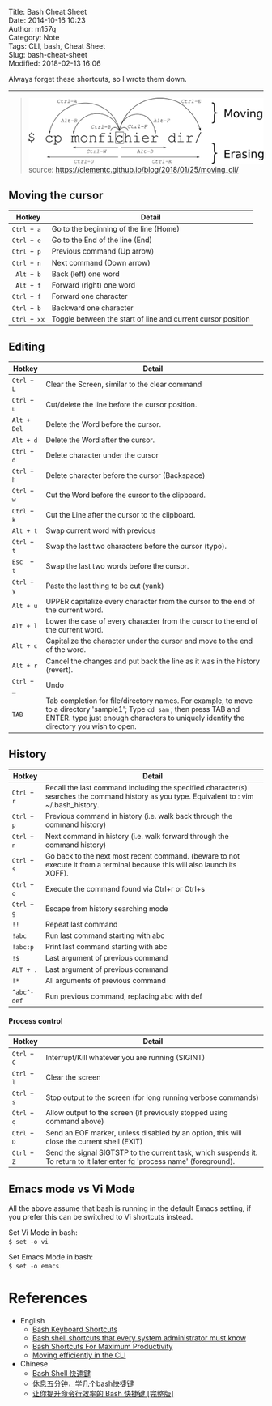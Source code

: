 Title: Bash Cheat Sheet  
Date: 2014-10-16 10:23  
Author: m157q  
Category: Note  
Tags: CLI, bash, Cheat Sheet  
Slug: bash-cheat-sheet  
Modified: 2018-02-13 16:06  
  
  
Always forget these shortcuts, so I wrote them down.  
  
---  
  
> ![moving_cli.png](/files/bash-cheat-sheet/moving_cli.png)  
source: <https://clementc.github.io/blog/2018/01/25/moving_cli/>  
  
## Moving the cursor  
  
| Hotkey      | Detail |  
|-------------|--------|  
| `Ctrl + a`  | Go to the beginning of the line (Home)|  
| `Ctrl + e`  | Go to the End of the line (End)|  
| `Ctrl + p`  | Previous command (Up arrow)|  
| `Ctrl + n`  | Next command (Down arrow)|  
| ` Alt + b`  | Back (left) one word|  
| ` Alt + f`  | Forward (right) one word|  
| `Ctrl + f`  | Forward one character|  
| `Ctrl + b`  | Backward one character|  
| `Ctrl + xx` | Toggle between the start of line and current cursor position|  
  
## Editing  
  
| Hotkey     | Detail |  
|------------|--------|  
|`Ctrl + L`  | Clear the Screen, similar to the clear command|  
|`Ctrl + u`  | Cut/delete the line before the cursor position.|  
|`Alt + Del` | Delete the Word before the cursor.|  
|`Alt + d`   | Delete the Word after the cursor.|  
|`Ctrl + d`  | Delete character under the cursor|  
|`Ctrl + h`  | Delete character before the cursor (Backspace)|  
|`Ctrl + w`  | Cut the Word before the cursor to the clipboard.|  
|`Ctrl + k`  | Cut the Line after the cursor to the clipboard.|  
|`Alt + t`   | Swap current word with previous|  
|`Ctrl + t`  | Swap the last two characters before the cursor (typo).|  
|`Esc  + t`  | Swap the last two words before the cursor.|  
|`Ctrl + y`  | Paste the last thing to be cut (yank)|  
|`Alt + u`   | UPPER capitalize every character from the cursor to the end of the current word.|  
|`Alt + l`   | Lower the case of every character from the cursor to the end of the current word.|  
|`Alt + c`   | Capitalize the character under the cursor and move to the end of the word.|  
|`Alt + r`   | Cancel the changes and put back the line as it was in the history (revert).|  
|`Ctrl + _`  | Undo|  
|`TAB`       | Tab completion for file/directory names.  For example, to move to a directory 'sample1'; Type `cd sam` ; then press TAB and ENTER.  type just enough characters to uniquely identify  the directory you wish to open.|  
  
## History  
  
| Hotkey       | Detail |  
|--------------|--------|  
|  `Ctrl + r`  | Recall the last command including the specified character(s) searches the command history as you type. Equivalent to : vim ~/.bash_history. |  
|  `Ctrl + p`  | Previous command in history (i.e. walk back through the command history)|  
|  `Ctrl + n`  | Next command in history (i.e. walk forward through the command history)|  
|  `Ctrl + s`  | Go back to the next most recent command. (beware to not execute it from a terminal because this will also launch its XOFF).|  
|  `Ctrl + o`  | Execute the command found via Ctrl+r or Ctrl+s|  
|  `Ctrl + g`  | Escape from history searching mode|  
|        `!!`  | Repeat last command|  
|      `!abc`  | Run last command starting with abc|  
|    `!abc:p`  | Print last command starting with abc|  
|        `!$`  | Last argument of previous command|  
|   `ALT + .`  | Last argument of previous command|  
|        `!*`  | All arguments of previous command|  
| `^abc­^­def` | Run previous command, replacing abc with def|  
  
#### Process control  
  
| Hotkey     | Detail |  
|------------|--------|  
| `Ctrl + C` | Interrupt/Kill whatever you are running (SIGINT)|  
| `Ctrl + l` | Clear the screen|  
| `Ctrl + s` | Stop output to the screen (for long running verbose commands)|  
| `Ctrl + q` | Allow output to the screen (if previously stopped using command above)|  
| `Ctrl + D` | Send an EOF marker, unless disabled by an option, this will close the current shell (EXIT)|  
| `Ctrl + Z` | Send the signal SIGTSTP to the current task, which suspends it. To return to it later enter fg 'process name' (foreground).|  
  
## Emacs mode vs Vi Mode  
  
All the above assume that bash is running in the default Emacs setting, if you prefer this can be switched to Vi shortcuts instead.  
  
Set Vi Mode in bash:  
`$ set -o vi`  
  
Set Emacs Mode in bash:  
`$ set -o emacs`  
  
# References  
  
+ English  
	+ [Bash Keyboard Shortcuts](http://ss64.com/bash/syntax-keyboard.html)  
	+ [Bash shell shortcuts that every system administrator must know](http://www.slashroot.in/bash-shell-shortcuts-every-system-administrator-must-know)  
	+ [Bash Shortcuts For Maximum Productivity](http://www.skorks.com/2009/09/bash-shortcuts-for-maximum-productivity/)  
    + [Moving efficiently in the CLI](https://clementc.github.io/blog/2018/01/25/moving_cli/)  
+ Chinese  
	+ [Bash Shell 快速鍵](http://blog.longwin.com.tw/2006/09/bash_hot_key_2006/)  
	+ [休息五分钟，学几个bash快捷键](http://roclinux.cn/?p=864)  
	+ [让你提升命令行效率的 Bash 快捷键 \[完整版\]](https://linuxtoy.org/archives/bash-shortcuts.html)  
